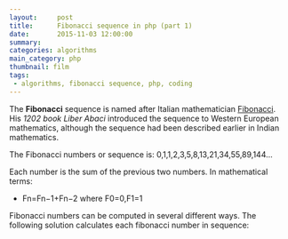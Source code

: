 ```yaml
---
layout:     post
title:      Fibonacci sequence in php (part 1)
date:       2015-11-03 12:00:00
summary:    
categories: algorithms
main_category: php
thumbnail: film
tags:
 - algorithms, fibonacci sequence, php, coding
---
```

The __Fibonacci__ sequence is named after Italian mathematician [Fibonacci](https://en.wikipedia.org/wiki/Fibonacci_number "Fibonacci"). 
His *1202 book Liber Abaci* introduced the sequence to Western European mathematics, although the sequence had been described earlier in Indian mathematics.

The Fibonacci numbers or sequence is: 0,1,1,2,3,5,8,13,21,34,55,89,144…

Each number is the sum of the previous two numbers. In mathematical terms: 

+ Fn=Fn−1+Fn−2 where F0=0,F1=1

Fibonacci numbers can be computed in several different ways. The following solution calculates each fibonacci number in sequence:

<script src="https://gist.github.com/biroa/f8ec3349e3544700f1c1.js"></script>
